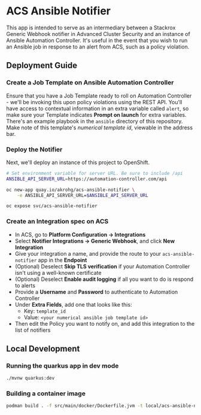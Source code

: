 # ACS Ansible Notifier
This app is intended to serve as an intermediary between a Stackrox Generic Webhook notifier in Advanced Cluster Security and an instance of Ansible Automation Controller. It's useful in the event that you wish to run an Ansible job in response to an alert from ACS, such as a policy violation.

## Deployment Guide
### Create a Job Template on Ansible Automation Controller
Ensure that you have a Job Template ready to roll on Automation Controller - we'll be invoking this upon policy violations using the REST API. You'll have access to contextual information in an extra variable called `alert`, so make sure your Template indicates **Prompt on launch** for extra variables. There's an example playbook in the `ansible` directory of this repository. Make note of this template's *numerical template id*, viewable in the address bar.

### Deploy the Notifier
Next, we'll deploy an instance of this project to OpenShift.
```bash
# Set environment variable for server URL. Be sure to include /api
ANSIBLE_API_SERVER_URL=https://automation-controller.com/api

oc new-app quay.io/akrohg/acs-ansible-notifier \
    -e ANSIBLE_API_SERVER_URL=$ANSIBLE_API_SERVER_URL

oc expose svc/acs-ansible-notifier
```

### Create an Integration spec on ACS
* In ACS, go to **Platform Configuration -> Integrations**
* Select **Notifier Integrations -> Generic Webhook**, and click **New Integration**
* Give your integration a name, and provide the route to your `acs-ansible-notifier` app in the **Endpoint**
* (Optional) Deselect **Skip TLS verification** if your Automation Controller isn't using a well-known certificate
* (Optional) Deselect **Enable audit logging** if all you want to do is respond to alerts
* Provide a **Username** and **Password** to authenticate to Automation Controller
* Under **Extra Fields**, add one that looks like this:
    * Key: `template_id`
    * Value: `<your numerical ansible job template id>`
* Then edit the Policy you want to notify on, and add this integration to the list of notifiers

## Local Development
### Running the quarkus app in dev mode
```bash
./mvnw quarkus:dev
```

### Building a container image
```bash
podman build . -f src/main/docker/Dockerfile.jvm -t local/acs-ansible-notifier --no-cache --platform linux/amd64
```